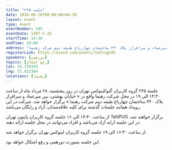 ```yaml
---
title: "جلسه ۲۴۵"
date: 2018-08-16T00:00:00+04:30
layout: event
type: event
eventNumber: 245
eventDate: 1397-5-25
startTime: 14:30
endTime: 19:00
address: "خیابان بهشتی، بین میرعماد و سرافراز پلاک ۳۴۰ ساختمان چهارباغ طبقه دوم شرکت رهنما"
registerLink: https://evand.com/events/tehlug245
speakers: [دورهمی]
topics: [رفع اشکال]
lat: 35.729393
lng: 51.422364
locations: [رهنما]
---
```

جلسهٔ ۲۴۵ گروه کاربران گنو/لینوکس تهران در روز پنجشنبه، ۲۸ مرداد ماه از ساعت ۱۴:۳۰ الی ۱۹ در محل شرکت رهنما واقع در « خیابان بهشتی، بین میرعماد و سرافراز پلاک ۳۴۰ ساختمان چهارباغ طبقه دوم شرکت رهنما » برگزار خواهد شد. شرکت در این رویداد همانند جلسات گذشته برای کلیه علاقه‌مندان، آزاد و رایگان می‌باشد.

از ساعت ۱۴:۳۰ الی ۱۶ جلسه گروه کاربران پایتون تهران TehPUG برگزار خواهند شد.
در این حلسه ارايه آزاد می‌باشد و افراد می‌توانند در محل جلسه ارائه دهند.

از ساعت ۱۶:۳۰ الی ۱۹ جلسه گروه کاربران لینوکس تهران برگزار خواهد شد.

این جلسه بصورت دورهمی و رفع اشکال خواهد بود.


